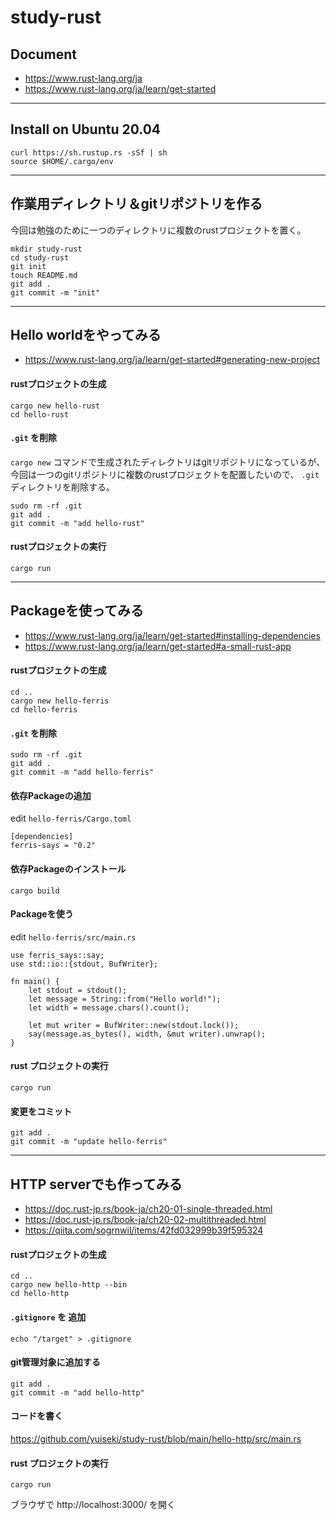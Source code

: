 # study-rust

## Document

- https://www.rust-lang.org/ja
- https://www.rust-lang.org/ja/learn/get-started

----- ----- -----
## Install on Ubuntu 20.04

```
curl https://sh.rustup.rs -sSf | sh
source $HOME/.cargo/env
```

----- ----- -----
## 作業用ディレクトリ＆gitリポジトリを作る

今回は勉強のために一つのディレクトリに複数のrustプロジェクトを置く。

```
mkdir study-rust
cd study-rust
git init
touch README.md
git add .
git commit -m "init"
```

----- ----- -----
## Hello worldをやってみる

- https://www.rust-lang.org/ja/learn/get-started#generating-new-project

#### rustプロジェクトの生成

```
cargo new hello-rust
cd hello-rust
```

#### `.git` を削除

`cargo new` コマンドで生成されたディレクトリはgitリポジトリになっているが、
今回は一つのgitリポジトリに複数のrustプロジェクトを配置したいので、
`.git` ディレクトリを削除する。

```
sudo rm -rf .git
git add .
git commit -m "add hello-rust"
```

#### rustプロジェクトの実行

`cargo run`

----- ----- -----
## Packageを使ってみる

- https://www.rust-lang.org/ja/learn/get-started#installing-dependencies
- https://www.rust-lang.org/ja/learn/get-started#a-small-rust-app

#### rustプロジェクトの生成

```
cd ..
cargo new hello-ferris
cd hello-ferris
```

#### `.git` を削除

```
sudo rm -rf .git
git add .
git commit -m "add hello-ferris"
```

#### 依存Packageの追加

edit `hello-ferris/Cargo.toml`

```
[dependencies]
ferris-says = "0.2"
```

#### 依存Packageのインストール

`cargo build`

#### Packageを使う

edit `hello-ferris/src/main.rs`

```
use ferris_says::say;
use std::io::{stdout, BufWriter};

fn main() {
    let stdout = stdout();
    let message = String::from("Hello world!");
    let width = message.chars().count();

    let mut writer = BufWriter::new(stdout.lock());
    say(message.as_bytes(), width, &mut writer).unwrap();
}
```

#### rust プロジェクトの実行

`cargo run`

#### 変更をコミット

```
git add .
git commit -m "update hello-ferris"
```


----- ----- -----
## HTTP serverでも作ってみる

- https://doc.rust-jp.rs/book-ja/ch20-01-single-threaded.html
- https://doc.rust-jp.rs/book-ja/ch20-02-multithreaded.html
- https://qiita.com/sogrnwil/items/42fd032999b39f595324

#### rustプロジェクトの生成

```
cd ..
cargo new hello-http --bin
cd hello-http
```

#### `.gitignore` を 追加

```
echo "/target" > .gitignore
```

#### git管理対象に追加する

```
git add .
git commit -m "add hello-http"
```

#### コードを書く

https://github.com/yuiseki/study-rust/blob/main/hello-http/src/main.rs

#### rust プロジェクトの実行

`cargo run`

ブラウザで http://localhost:3000/ を開く